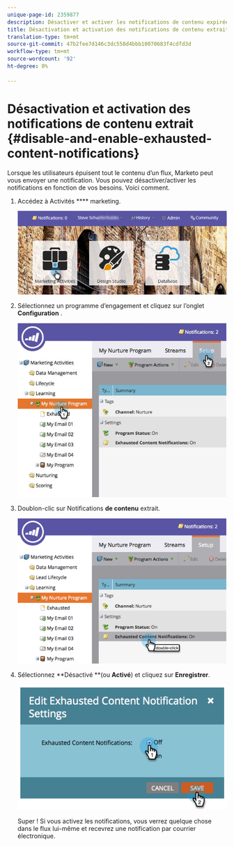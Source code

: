 ```yaml
---
unique-page-id: 2359877
description: Désactiver et activer les notifications de contenu expirées - Documents marketing - Documentation du produit
title: Désactivation et activation des notifications de contenu extrait
translation-type: tm+mt
source-git-commit: 47b2fee7d146c3dc558d4bbb10070683f4cdfd3d
workflow-type: tm+mt
source-wordcount: '92'
ht-degree: 0%

---
```



# Désactivation et activation des notifications de contenu extrait {#disable-and-enable-exhausted-content-notifications}

Lorsque les utilisateurs épuisent tout le contenu d’un flux, Marketo peut vous envoyer une notification. Vous pouvez désactiver/activer les notifications en fonction de vos besoins. Voici comment.

1. Accédez à Activités **** marketing.

   ![](assets/login-marketing-activities-1.png)

1. Sélectionnez un programme d’engagement et cliquez sur l’onglet **Configuration** .

   ![](assets/setuptab.jpg)

1. Doublon-clic sur Notifications **de contenu** extrait.

   ![](assets/image2014-9-15-17-3a28-3a11.png)

1. Sélectionnez **Désactivé **(ou **Activé**) et cliquez sur **Enregistrer**.

   ![](assets/image2014-9-15-17-3a28-3a15.png)

   Super ! Si vous activez les notifications, vous verrez quelque chose dans le flux lui-même et recevrez une notification par courrier électronique.

